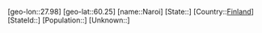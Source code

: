 ﻿---
location: [60.25,27.98]
type: City
tags:
- geo/City


SpocWebEntityId: 32738
isDeleted: false
confidential: public

---
[geo-lon::27.98]
[geo-lat::60.25]
[name::Naroi]
[State::]
[Country::[Finland](geo/Continent/Europe/Finland.md)]
[StateId::]
[Population::]
[Unknown::]


